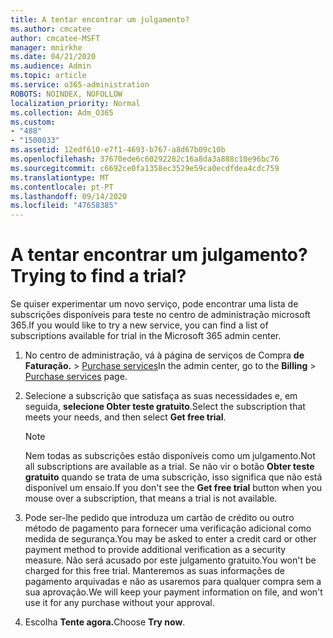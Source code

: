 ```yaml
---
title: A tentar encontrar um julgamento?
ms.author: cmcatee
author: cmcatee-MSFT
manager: mnirkhe
ms.date: 04/21/2020
ms.audience: Admin
ms.topic: article
ms.service: o365-administration
ROBOTS: NOINDEX, NOFOLLOW
localization_priority: Normal
ms.collection: Adm_O365
ms.custom:
- "488"
- "1500033"
ms.assetid: 12edf610-e7f1-4693-b767-a8d67b09c10b
ms.openlocfilehash: 37670ede6c60292282c16a8da3a888c10e96bc76
ms.sourcegitcommit: c6692ce0fa1358ec3529e59ca0ecdfdea4cdc759
ms.translationtype: MT
ms.contentlocale: pt-PT
ms.lasthandoff: 09/14/2020
ms.locfileid: "47658385"
---
```

# <a name="trying-to-find-a-trial"></a><span data-ttu-id="3f0b9-102">A tentar encontrar um julgamento?</span><span class="sxs-lookup"><span data-stu-id="3f0b9-102">Trying to find a trial?</span></span>

<span data-ttu-id="3f0b9-103">Se quiser experimentar um novo serviço, pode encontrar uma lista de subscrições disponíveis para teste no centro de administração microsoft 365.</span><span class="sxs-lookup"><span data-stu-id="3f0b9-103">If you would like to try a new service, you can find a list of subscriptions available for trial in the Microsoft 365 admin center.</span></span>
  
1. <span data-ttu-id="3f0b9-104">No centro de administração, vá à página de serviços de Compra **de Faturação.** \> [Purchase services](https://go.microsoft.com/fwlink/p/?linkid=868433)</span><span class="sxs-lookup"><span data-stu-id="3f0b9-104">In the admin center, go to the **Billing** \> [Purchase services](https://go.microsoft.com/fwlink/p/?linkid=868433) page.</span></span>

2. <span data-ttu-id="3f0b9-105">Selecione a subscrição que satisfaça as suas necessidades e, em seguida,  **selecione Obter teste gratuito**.</span><span class="sxs-lookup"><span data-stu-id="3f0b9-105">Select the subscription that meets your needs, and then select  **Get free trial**.</span></span>

    > [!NOTE]
    > <span data-ttu-id="3f0b9-106">Nem todas as subscrições estão disponíveis como um julgamento.</span><span class="sxs-lookup"><span data-stu-id="3f0b9-106">Not all subscriptions are available as a trial.</span></span> <span data-ttu-id="3f0b9-107">Se não vir o botão **Obter teste gratuito** quando se trata de uma subscrição, isso significa que não está disponível um ensaio.</span><span class="sxs-lookup"><span data-stu-id="3f0b9-107">If you don't see the **Get free trial** button when you mouse over a subscription, that means a trial is not available.</span></span>
  
3. <span data-ttu-id="3f0b9-108">Pode ser-lhe pedido que introduza um cartão de crédito ou outro método de pagamento para fornecer uma verificação adicional como medida de segurança.</span><span class="sxs-lookup"><span data-stu-id="3f0b9-108">You may be asked to enter a credit card or other payment method to provide additional verification as a security measure.</span></span> <span data-ttu-id="3f0b9-109">Não será acusado por este julgamento gratuito.</span><span class="sxs-lookup"><span data-stu-id="3f0b9-109">You won't be charged for this free trial.</span></span> <span data-ttu-id="3f0b9-110">Manteremos as suas informações de pagamento arquivadas e não as usaremos para qualquer compra sem a sua aprovação.</span><span class="sxs-lookup"><span data-stu-id="3f0b9-110">We will keep your payment information on file, and won't use it for any purchase without your approval.</span></span>

4. <span data-ttu-id="3f0b9-111">Escolha **Tente agora.**</span><span class="sxs-lookup"><span data-stu-id="3f0b9-111">Choose **Try now**.</span></span>